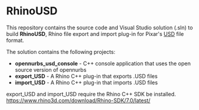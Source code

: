 # RhinoUSD
This repository contains the source code and Visual Studio solution (.sln) to build **RhinoUSD**, Rhino file export and import plug-in for Pixar's [USD](https://graphics.pixar.com/usd/release/index.html) file format.


The solution contains the following projects:

- **opennurbs_usd_console** - C++ console application that uses the open source version of opennurbs
- **export_USD** - A Rhino C++ plug-in that exports .USD files 
- **import_USD** - A Rhino C++ plug-in that imports .USD files


export_USD and import_USD require the Rhino C++ SDK be installed.
https://www.rhino3d.com/download/Rhino-SDK/7.0/latest/

